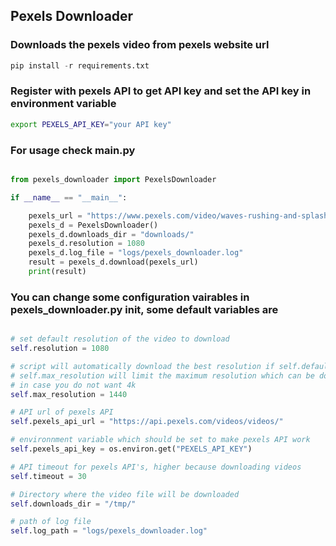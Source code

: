 ## Pexels Downloader

### Downloads the pexels video from pexels website url

```python
pip install -r requirements.txt
```

### Register with pexels API to get API key and set the API key in environment variable

```bash
export PEXELS_API_KEY="your API key"
```

### For usage check main.py

```python

from pexels_downloader import PexelsDownloader

if __name__ == "__main__":

    pexels_url = "https://www.pexels.com/video/waves-rushing-and-splashing-to-the-shore-1409899/"
    pexels_d = PexelsDownloader()
    pexels_d.downloads_dir = "downloads/"
    pexels_d.resolution = 1080
    pexels_d.log_file = "logs/pexels_downloader.log"
    result = pexels_d.download(pexels_url)
    print(result)

```

### You can change some configuration vairables in pexels_downloader.py __init__, some default variables are

```python

# set default resolution of the video to download
self.resolution = 1080

# script will automatically download the best resolution if self.default_res is not available
# self.max_resolution will limit the maximum resolution which can be downloaded 
# in case you do not want 4k 
self.max_resolution = 1440

# API url of pexels API
self.pexels_api_url = "https://api.pexels.com/videos/videos/"

# environnment variable which should be set to make pexels API work
self.pexels_api_key = os.environ.get("PEXELS_API_KEY")

# API timeout for pexels API's, higher because downloading videos
self.timeout = 30

# Directory where the video file will be downloaded
self.downloads_dir = "/tmp/"

# path of log file
self.log_path = "logs/pexels_downloader.log"

```







